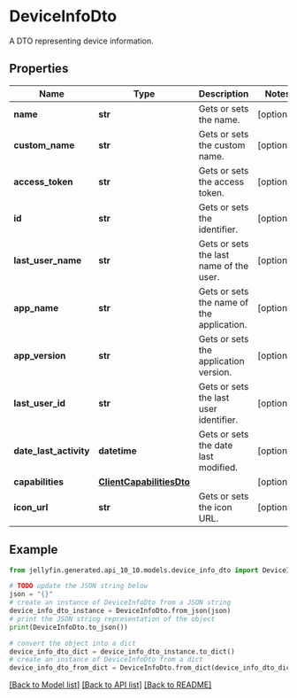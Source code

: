 # DeviceInfoDto

A DTO representing device information.

## Properties

Name | Type | Description | Notes
------------ | ------------- | ------------- | -------------
**name** | **str** | Gets or sets the name. | [optional] 
**custom_name** | **str** | Gets or sets the custom name. | [optional] 
**access_token** | **str** | Gets or sets the access token. | [optional] 
**id** | **str** | Gets or sets the identifier. | [optional] 
**last_user_name** | **str** | Gets or sets the last name of the user. | [optional] 
**app_name** | **str** | Gets or sets the name of the application. | [optional] 
**app_version** | **str** | Gets or sets the application version. | [optional] 
**last_user_id** | **str** | Gets or sets the last user identifier. | [optional] 
**date_last_activity** | **datetime** | Gets or sets the date last modified. | [optional] 
**capabilities** | [**ClientCapabilitiesDto**](ClientCapabilitiesDto.md) |  | [optional] 
**icon_url** | **str** | Gets or sets the icon URL. | [optional] 

## Example

```python
from jellyfin.generated.api_10_10.models.device_info_dto import DeviceInfoDto

# TODO update the JSON string below
json = "{}"
# create an instance of DeviceInfoDto from a JSON string
device_info_dto_instance = DeviceInfoDto.from_json(json)
# print the JSON string representation of the object
print(DeviceInfoDto.to_json())

# convert the object into a dict
device_info_dto_dict = device_info_dto_instance.to_dict()
# create an instance of DeviceInfoDto from a dict
device_info_dto_from_dict = DeviceInfoDto.from_dict(device_info_dto_dict)
```
[[Back to Model list]](../README.md#documentation-for-models) [[Back to API list]](../README.md#documentation-for-api-endpoints) [[Back to README]](../README.md)


